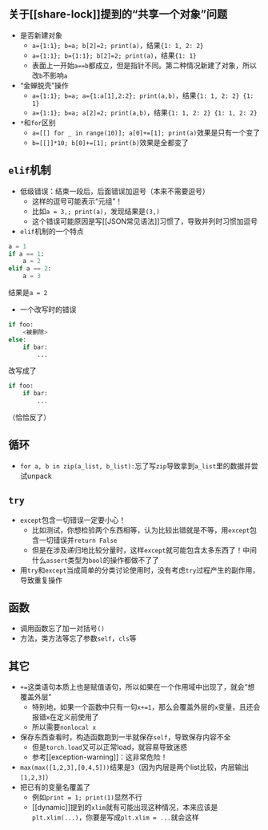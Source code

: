 ## 关于[[share-lock]]提到的“共享一个对象”问题
- 是否新建对象
  - `a={1:1}; b=a; b[2]=2; print(a)`，结果`{1: 1, 2: 2}`
  - `a={1:1}; b={1:1}; b[2]=2; print(a)`，结果`{1: 1}`
  - 表面上一开始`a==b`都成立，但是指针不同。第二种情况新建了对象，所以改`b`不影响`a`
- “金蝉脱壳”操作
  - `a={1:1}; b=a; a={1:a[1],2:2}; print(a,b)`，结果`{1: 1, 2: 2} {1: 1}`
  - `a={1:1}; b=a; a[2]=2; print(a,b)`，结果`{1: 1, 2: 2} {1: 1, 2: 2}`
- `*`和`for`区别
  - `a=[[] for _ in range(10)]; a[0]+=[1]; print(a)`效果是只有一个变了
  - `b=[[]]*10; b[0]+=[1]; print(b)`效果是全都变了
## `elif`机制
- 低级错误：结束一段后，后面错误加逗号（本来不需要逗号）
  - 这样的逗号可能表示“元组”！
  - 比如`a = 3,; print(a)`，发现结果是`(3,)`
  - 这个错误可能原因是写[[JSON常见语法]]习惯了，导致并列时习惯加逗号
- `elif`机制的一个特点
```python
a = 1
if a == 1:
    a = 2
elif a == 2:
    a = 3
```
结果是`a = 2`
- 一个改写时的错误
```python
if foo:
    <被删除>
else:
    if bar:
        ...
```
改写成了
```python
if foo:
    if bar:
        ...
```
（恰恰反了）
## 循环
- `for a, b in zip(a_list, b_list):`忘了写`zip`导致拿到`a_list`里的数据并尝试unpack
## `try`
- `except`包含一切错误一定要小心！
  - 比如测试，你想检验两个东西相等，认为比较出错就是不等，用`except`包含一切错误并`return False`
  - 但是在涉及递归地比较分量时，这样`except`就可能包含太多东西了！中间什么`assert`类型为`bool`的操作都做不了了
- 用`try`和`except`当成简单的分类讨论使用时，没有考虑`try`过程产生的副作用，导致重复操作
## 函数
- 调用函数忘了加一对括号`()`
- 方法，类方法等忘了参数`self`，`cls`等
## 其它
- `+=`这类语句本质上也是赋值语句，所以如果在一个作用域中出现了，就会“想覆盖外层”
  - 特别地，如果一个函数中只有一句`x+=1`，那么会覆盖外层的`x`变量，且还会报错`x`在定义前使用了
  - 所以需要`nonlocal x`
- 保存东西查看时，构造函数跑到一半就保存`self`，导致保存内容不全
  - 但是`torch.load`又可以正常load，就容易导致迷惑
  - 参考[[exception-warning]]：这非常危险！
- `max(max([1,2,3],[0,4,5]))`结果是`3`（因为内层是两个list比较，内层输出`[1,2,3]`）
- 把已有的变量名覆盖了
  - 例如`print = 1; print(1)`显然不行
  - [[dynamic]]提到的`xlim`就有可能出现这种情况，本来应该是`plt.xlim(...)`，你要是写成`plt.xlim = ...`就会这样